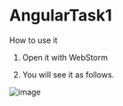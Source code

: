 # AngularTask1

How to use it

1.  Open it with WebStorm

2.  You will see it as follows.

![image](https://github.com/tinatangcs/AngularTask1/raw/master/screenshots/homepage.png)  


